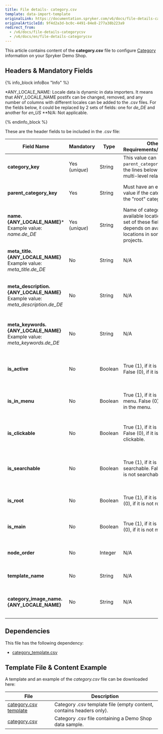 ```yaml
---
title: File details- category.csv
template: data-import-template
originalLink: https://documentation.spryker.com/v6/docs/file-details-categorycsv
originalArticleId: 9f4d2a3d-bc0c-4491-84e8-277a38b223a9
redirect_from:
  - /v6/docs/file-details-categorycsv
  - /v6/docs/en/file-details-categorycsv
---
```


This article contains content of the **category.csv** file to configure [Category](/docs/scos/user/features/{{page.version}}category-management-feature-overview.html) information on your Spryker Demo Shop.

## Headers & Mandatory Fields 

{% info_block infoBox "Info" %}

*ANY_LOCALE_NAME: Locale data is dynamic in data importers. It means that ANY_LOCALE_NAME postifx can be changed, removed, and any number of columns with different locales can be added to the .csv files. For the fields below, it could be replaced by 2 sets of fields: one for *de_DE* and another for *en_US* 
**N/A: Not applicable.

{% endinfo_block %}

These are the header fields to be included in the .csv file:

| Field Name | Mandatory | Type | Other Requirements/Comments | Description |
| --- | --- | --- | --- | --- |
| **category_key** | Yes (*unique*) | String |This value can set as `parent_category_key` for the lines below, allowing multi-level relations | Category key identifier. |
| **parent_category_key** | Yes | String | Must have an existing value if the category is not the "root" category.| Parent category key identifier. |
| **name.{ANY_LOCALE_NAME}***<br>Example value: *name.de_DE* | Yes (*unique*) | String | Name of categories in available locations. The set of these fields depends on available locations in some projects. | Category name in the specified location (DE for our exmaple). |
| **meta_title.{ANY_LOCALE_NAME}**<br>Example value: *meta_title.de_DE*  | No | String | N/A | Title in the specified location (DE for our example). |
| **meta_description.{ANY_LOCALE_NAME}**<br>Example value: *meta_description.de_DE* | No | String | N/A | Description in the specified location (DE for our example). |
| **meta_keywords.{ANY_LOCALE_NAME}**<br>Example value: *meta_keywords.de_DE* | No | String | N/A | Keywords in the specified location (DE for our example). |
| **is_active** | No | Boolean | True (1), if it is active. False (0), if it is not active.| Indicates if the category is active or not. |
| **is_in_menu** | No | Boolean |True (1), if it is in the menu. False (0), if it is not in the menu. | Indicates if the category is in the menu or not. |
| **is_clickable** | No | Boolean |True (1), if it is clickable. False (0), if it is not clickable. | Indicates if the category is clickable or not. |
| **is_searchable** | No | Boolean | True (1), if it is searchable. False (0), if it is not searchable.| Indicates if it is a searchable category in the menu or not. |
| **is_root** | No | Boolean |True (1), if it is root. False (0), if it is not root. | Indicates if it is a root category or not. |
| **is_main** | No | Boolean | True (1), if it is main. False (0), if it is not main.|Indicates if it is a main category or not.  |
| **node_order** | No | Integer | N/A| Order of the category node. |
| **template_name** | No | String |N/A | Template name of the category. |
| **category_image_name.{ANY_LOCALE_NAME}** | No | String |N/A | Name of the image for the category in the locale. |


## Dependencies

This file has the following dependency:
*    [category_template.csv](/docs/scos/dev/data-import/{{page.version}}/data-import-categories/catalog-setup/categories/file-details-category-template.csv.html)

## Template File & Content Example
A template and an example of the *category.csv*  file can be downloaded here:

| File | Description |
| --- | --- |
| [category.csv template](https://spryker.s3.eu-central-1.amazonaws.com/docs/Developer+Guide/Back-End/Data+Manipulation/Data+Ingestion/Data+Import/Data+Import+Categories/Catalog+Setup/Categories/category_template.csv) | Category .csv template file (empty content, contains headers only). |
| [category.csv](https://spryker.s3.eu-central-1.amazonaws.com/docs/Developer+Guide/Back-End/Data+Manipulation/Data+Ingestion/Data+Import/Data+Import+Categories/Catalog+Setup/Categories/category.csv) | Category .csv file containing a Demo Shop data sample. |

